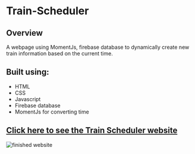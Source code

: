 # Train-Scheduler
## Overview ##
A webpage using MomentJs, firebase database to dynamically create new train information based on the current time.
 
## Built using: ##

- HTML
- CSS
- Javascript
- Firebase database
- MomentJs for converting time

## [Click here to see the Train Scheduler website](https://clawrence005.github.io/Train-Scheduler/) 

![finished website](./public/assets/images/finished-website.jpg)
